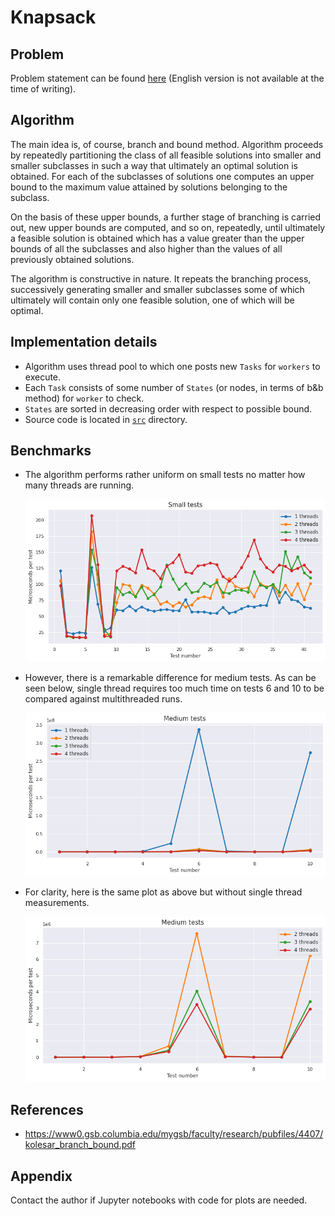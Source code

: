 # Knapsack

## Problem
Problem statement can be found [here](problem.pdf) (English version is not available at the time of writing).

## Algorithm
The main idea is, of course, branch and bound method. Algorithm proceeds by repeatedly partitioning the class
of all feasible solutions into smaller and smaller subclasses in such a way that
ultimately an optimal solution is obtained.  For each of the subclasses of solutions one computes an
upper bound to the maximum value attained by solutions belonging to the subclass. 

On the basis of these upper bounds, a further stage of branching is carried out, new upper bounds are computed, and
so on, repeatedly, until ultimately a feasible solution is obtained which has a value
greater than the upper bounds of all the subclasses and
also higher than the values of all previously obtained
solutions. 

The algorithm is constructive in nature. It repeats the branching
process, successively generating smaller and smaller subclasses some of which
ultimately will contain only one feasible solution, one of which will be optimal. 

## Implementation details
* Algorithm uses thread pool to which one posts new `Tasks` for `workers` to execute. 
* Each `Task` consists of some number of `States` (or nodes, in terms of b&b method) for `worker` to check. 
* `States` are sorted in decreasing order with respect to possible bound.
* Source code is located in [`src`](src) directory.

## Benchmarks
* The algorithm performs rather uniform on small tests no matter how many threads are running.
  
  ![small-absolute](plots/small-tests-absolute.png)

* However, there is a remarkable difference for medium tests. 
  As can be seen below, single thread requires too much time on tests 6 and 10
  to be compared against multithreaded runs.
  
  ![medium-absolute](plots/medium-tests-absolute.png)

* For clarity, here is the same plot as above but without single thread measurements.
  
  ![medium-absolute-without-one](plots/medium-tests-absolute-without-one.png)

## References
* https://www0.gsb.columbia.edu/mygsb/faculty/research/pubfiles/4407/kolesar_branch_bound.pdf

## Appendix
Contact the author if Jupyter notebooks with code for plots are needed.
